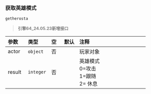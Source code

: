 ### 获取英雄模式

`getherosta`

> **<font color="#808080" style="font-size: 13px;">引擎64_24.05.23新增接口</font>**

| 参数   | 类型      | 空   | 默认 | 注释                                    |
| :----- | :-------- | :--- | :--- | :-------------------------------------- |
| actor  | `object`  | 否   |      | 玩家对象                                |
| result | `integer` | 否   |      | 英雄模式<br>0=攻击<br>1=跟随<br>2= 休息 |

